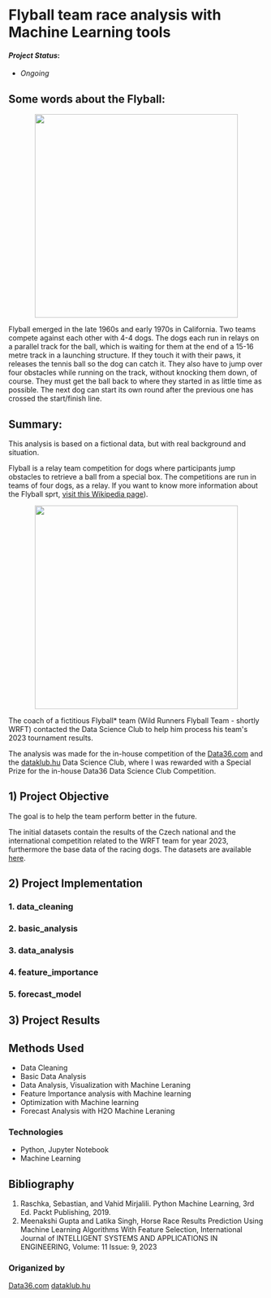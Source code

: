 # Flyball team race analysis with Machine Learning tools

#### *Project Status*: 
- *Ongoing*

## Some words about the Flyball:

<p align="center">
  <img src="https://www.bing.com/ck/a?!&&p=10bb98225ace3afeJmltdHM9MTcxOTE4NzIwMCZpZ3VpZD0xMzVlNGY5Yy1hZjQyLTZlMzItMGQyNi01YjFjYWVlYjZmZjAmaW5zaWQ9NTQ4OQ&ptn=3&ver=2&hsh=3&fclid=135e4f9c-af42-6e32-0d26-5b1caeeb6ff0&psq=flyball+for+dogs&u=a1aHR0cHM6Ly93d3cuYXplbmt1dHlhbS5odS9lbGV0L2t1dHlhcy1zcG9ydC1mbHliYWxsLw&ntb=1" width="400"/>
</p>

Flyball emerged in the late 1960s and early 1970s in California. Two teams compete against each other with 4-4 dogs. 
The dogs each run in relays on a parallel track for the ball, which is waiting for them at the end of a 15-16 metre 
track in a launching structure. If they touch it with their paws, it releases the tennis ball so the dog can catch it.
 They also have to jump over four obstacles while running on the track, without knocking them down, of course. 
 They must get the ball back to where they started in as little time as possible. The next dog can start its own round
 after the previous one has crossed the start/finish line.


## Summary:

This analysis is based on a fictional data, but with real background and situation.

Flyball is a relay team competition for dogs where participants jump obstacles to retrieve a ball from a special box. The competitions are run in teams of four dogs, as a relay. If you want to know more information about the Flyball sprt, [visit this Wikipedia page](https://en.wikipedia.org/wiki/Flyball)).

<p align="center">
  <img src="https://www.bing.com/images/search?view=detailV2&ccid=gB%2bw9x1q&id=30F0F7EAD45E2295DAF9CF52A7AA0A2405079E11&thid=OIP.gB-w9x1qlHKLrHsPEQxN4AHaFf&mediaurl=https%3a%2f%2fwww.akc.org%2fwp-content%2fuploads%2f2019%2f08%2fSlide3.jpg&cdnurl=https%3a%2f%2fth.bing.com%2fth%2fid%2fR.801fb0f71d6a94728bac7b0f110c4de0%3frik%3dEZ4HBSQKqqdSzw%26pid%3dImgRaw%26r%3d0&exph=1112&expw=1500&q=flyball+for+dogs&simid=608016831291351337&FORM=IRPRST&ck=61C16D4D37337A0ACEAB222589297217&selectedIndex=43&itb=0  https://www.bing.com/ck/a?!&&p=10bb98225ace3afeJmltdHM9MTcxOTE4NzIwMCZpZ3VpZD0xMzVlNGY5Yy1hZjQyLTZlMzItMGQyNi01YjFjYWVlYjZmZjAmaW5zaWQ9NTQ4OQ&ptn=3&ver=2&hsh=3&fclid=135e4f9c-af42-6e32-0d26-5b1caeeb6ff0&psq=flyball+for+dogs&u=a1aHR0cHM6Ly93d3cuYXplbmt1dHlhbS5odS9lbGV0L2t1dHlhcy1zcG9ydC1mbHliYWxsLw&ntb=1" width="400"/>
</p>

The coach of a fictitious Flyball* team (Wild Runners Flyball Team - shortly WRFT) contacted the 
Data Science Club to help him process his team's 2023 tournament results. 

The analysis was made for the in-house competition of the [Data36.com](https://data36.com)
and the [dataklub.hu](https://dataklub.hu) 
Data Science Club, where I was rewarded with a Special Prize for the in-house Data36 Data Science Club Competition.

## 1) Project Objective

The goal is to help the team perform better in the future.

The initial datasets contain the results of the Czech national and the international competition related to the 
WRFT team for year 2023,  furthermore the base data of the racing dogs. 
The datasets are available [here](https://github.com/scsizmaz/flyball/tree/main/data/source).



## 2) Project Implementation


### 1. data_cleaning 


### 2. basic_analysis 


### 3. data_analysis 


### 4. feature_importance 


### 5. forecast_model  



## 3) Project Results 


## Methods Used
* Data Cleaning
* Basic Data Analysis
* Data Analysis, Visualization with Machine Leraning
* Feature Importance analysis with Machine learning
* Optimization with Machine learning
* Forecast Analysis with H2O Machine Leraning

### Technologies
* Python, Jupyter Notebook
* Machine Learning

## Bibliography

1.	Raschka, Sebastian, and Vahid Mirjalili. Python Machine Learning, 3rd Ed. Packt Publishing, 2019.
2.	Meenakshi Gupta and Latika Singh, Horse Race Results Prediction Using Machine Learning Algorithms With Feature Selection,
 International Journal of INTELLIGENT SYSTEMS AND APPLICATIONS IN ENGINEERING, Volume: 11 Issue: 9, 2023

### Origanized by

[Data36.com](https://data36.com)
[dataklub.hu](https://dataklub.hu)

